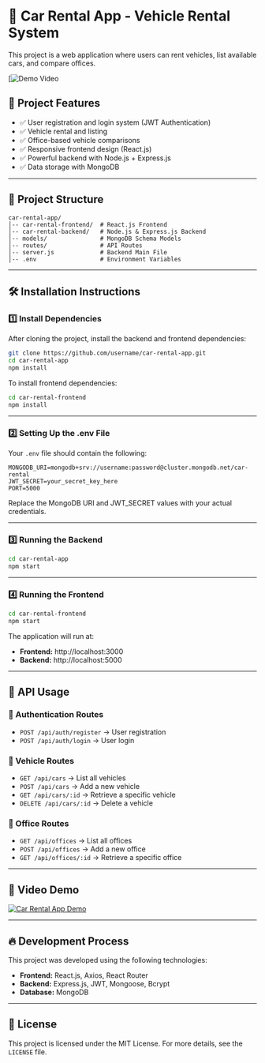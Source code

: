 # 🚗 Car Rental App - Vehicle Rental System

This project is a web application where users can rent vehicles, list available cars, and compare offices.

[![Demo Video](https://www.youtube.com/watch?v=JShFPJBYvBA)


## 📌 Project Features

- ✅ User registration and login system (JWT Authentication)
- ✅ Vehicle rental and listing
- ✅ Office-based vehicle comparisons
- ✅ Responsive frontend design (React.js)
- ✅ Powerful backend with Node.js + Express.js
- ✅ Data storage with MongoDB

---

## 📂 Project Structure

```plaintext
car-rental-app/
│-- car-rental-frontend/  # React.js Frontend
│-- car-rental-backend/   # Node.js & Express.js Backend
│-- models/               # MongoDB Schema Models
│-- routes/               # API Routes
│-- server.js             # Backend Main File
│-- .env                  # Environment Variables
```

---

## 🛠 Installation Instructions

### 1️⃣ Install Dependencies

After cloning the project, install the backend and frontend dependencies:

```bash
git clone https://github.com/username/car-rental-app.git
cd car-rental-app
npm install
```

To install frontend dependencies:

```bash
cd car-rental-frontend
npm install
```

---

### 2️⃣ Setting Up the .env File

Your `.env` file should contain the following:

```env
MONGODB_URI=mongodb+srv://username:password@cluster.mongodb.net/car-rental
JWT_SECRET=your_secret_key_here
PORT=5000
```

Replace the MongoDB URI and JWT_SECRET values with your actual credentials.

---

### 3️⃣ Running the Backend

```bash
cd car-rental-app
npm start
```

---

### 4️⃣ Running the Frontend

```bash
cd car-rental-frontend
npm start
```

The application will run at:

- **Frontend:** http://localhost:3000  
- **Backend:** http://localhost:5000  

---

## 📌 API Usage

### 🔐 Authentication Routes

- `POST /api/auth/register` → User registration
- `POST /api/auth/login` → User login

### 🚗 Vehicle Routes

- `GET /api/cars` → List all vehicles
- `POST /api/cars` → Add a new vehicle
- `GET /api/cars/:id` → Retrieve a specific vehicle
- `DELETE /api/cars/:id` → Delete a vehicle

### 🏢 Office Routes

- `GET /api/offices` → List all offices
- `POST /api/offices` → Add a new office
- `GET /api/offices/:id` → Retrieve a specific office

---

## 🎥 Video Demo

[![Car Rental App Demo](https://img.youtube.com/vi/YOUTUBE_VIDEO_ID/0.jpg)](https://www.youtube.com/watch?v=YOUTUBE_VIDEO_ID)

---

## 🔥 Development Process

This project was developed using the following technologies:

- **Frontend:** React.js, Axios, React Router
- **Backend:** Express.js, JWT, Mongoose, Bcrypt
- **Database:** MongoDB

---

## 📄 License

This project is licensed under the MIT License. For more details, see the `LICENSE` file.
